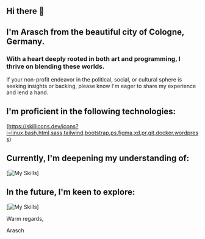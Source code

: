 
## Hi there 👋

## I'm Arasch from the beautiful city of Cologne, Germany. 
### With a heart deeply rooted in both art and programming, I thrive on blending these worlds.

If your non-profit endeavor in the political, social, or cultural sphere is seeking insights or backing, please know I'm eager to share my experience and lend a hand.
  

## I'm proficient in the following technologies:
  

(https://skillicons.dev/icons?i=linux,bash,html,sass,tailwind,bootstrap,ps,figma,xd,pr,git,docker,wordpress)

  
  

## Currently, I'm deepening my understanding of:
[![My Skills](https://skillicons.dev/icons?i=ts,js,react,nextjs,nodejs,postgres,prisma,apollo,appwrite,astro,express,graphql,mongodb	)]

  
  

## In the future, I'm keen to explore:
[![My Skills](https://skillicons.dev/icons?i=arduino,go,mysql,supabase,solidity,svelte,vim)]

  
  

Warm regards,

  

Arasch

